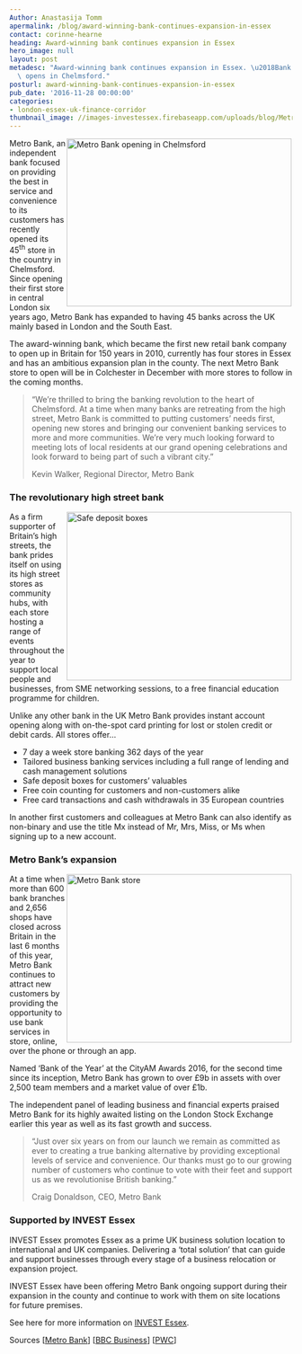 ```yaml
---
Author: Anastasija Tomm
apermalink: /blog/award-winning-bank-continues-expansion-in-essex
contact: corinne-hearne
heading: Award-winning bank continues expansion in Essex
hero_image: null
layout: post
metadesc: "Award-winning bank continues expansion in Essex. \u2018Bank of the year\u2019\
  \ opens in Chelmsford."
posturl: award-winning-bank-continues-expansion-in-essex
pub_date: '2016-11-28 00:00:00'
categories:
- london-essex-uk-finance-corridor
thumbnail_image: //images-investessex.firebaseapp.com/uploads/blog/Metro_Bank_store_165.jpg
---
```


<p><img alt='Metro Bank opening in Chelmsford' src='//images-investessex.firebaseapp.com/uploads/about/IMG_0410_700.jpg' style='width: 400px; height: 299px; margin-left: 2px; margin-right: 2px; float: right;'/>Metro Bank, an independent bank focused on providing the best in service and convenience to its customers has recently opened its 45<sup>th</sup> store in the country in Chelmsford. Since opening their first store in central London six years ago, Metro Bank has expanded to having 45 banks across the UK mainly based in London and the South East.</p><p>The award-winning bank, which became the first new retail bank company to open up in Britain for 150 years in 2010, currently has four stores in Essex and has an ambitious expansion plan in the county. The next Metro Bank store to open will be in Colchester in December with more stores to follow in the coming months.</p><blockquote><p>“We’re thrilled to bring the banking revolution to the heart of Chelmsford. At a time when many banks are retreating from the high street, Metro Bank is committed to putting customers’ needs first, opening new stores and bringing our convenient banking services to more and more communities. We’re very much looking forward to meeting lots of local residents at our grand opening celebrations and look forward to being part of such a vibrant city.”</p><p>Kevin Walker, Regional Director, Metro Bank</p></blockquote><h3>The revolutionary high street bank</h3><p><img alt='Safe deposit boxes ' src='//images-investessex.firebaseapp.com/uploads/blog/Metro_Bank_037_400.jpg' style='width: 400px; height: 300px; margin-left: 2px; margin-right: 2px; float: right;'/>As a firm supporter of Britain’s high streets, the bank prides itself on using its high street stores as community hubs, with each store hosting a range of events throughout the year to support local people and businesses, from SME networking sessions, to a free financial education programme for children.</p><p>Unlike any other bank in the UK Metro Bank provides instant account opening along with on-the-spot card printing for lost or stolen credit or debit cards. All stores offer…</p><ul><li>7 day a week store banking 362 days of the year</li><li>Tailored business banking services including a full range of lending and cash management solutions</li><li>Safe deposit boxes for customers’ valuables</li><li>Free coin counting for customers and non-customers alike</li><li>Free card transactions and cash withdrawals in 35 European countries</li></ul><p>In another first customers and colleagues at Metro Bank can also identify as non-binary and use the title Mx instead of Mr, Mrs, Miss, or Ms when signing up to a new account.</p><h3>Metro Bank’s expansion</h3><p><img alt='Metro Bank store' src='//images-investessex.firebaseapp.com/uploads/about/Metro_Bank_store_400.jpg' style='width: 400px; height: 300px; margin-left: 2px; margin-right: 2px; float: right;'/>At a time when more than 600 bank branches and 2,656 shops have closed across Britain in the last 6 months of this year, Metro Bank continues to attract new customers by providing the opportunity to use bank services in store, online, over the phone or through an app.</p><p>Named ‘Bank of the Year’ at the CityAM Awards 2016, for the second time since its inception, Metro Bank has grown to over £9b in assets with over 2,500 team members and a market value of over £1b.</p><p>The independent panel of leading business and financial experts praised Metro Bank for its highly awaited listing on the London Stock Exchange earlier this year as well as its fast growth and success.</p><blockquote><p>“Just over six years on from our launch we remain as committed as ever to creating a true banking alternative by providing exceptional levels of service and convenience. Our thanks must go to our growing number of customers who continue to vote with their feet and support us as we revolutionise British banking.”</p><p>Craig Donaldson, CEO, Metro Bank</p></blockquote><h3>Supported by INVEST Essex</h3><p>INVEST Essex promotes Essex as a prime UK business solution location to international and UK companies. Delivering a ‘total solution’ that can guide and support businesses through every stage of a business relocation or expansion project.</p><p>INVEST Essex have been offering Metro Bank ongoing support during their expansion in the county and continue to work with them on site locations for future premises.</p><p>See here for more information on <a href='../index.html' target='_blank'>INVEST Essex</a>.</p><p>Sources [<a href='https://www.metrobankonline.co.uk/about-us/press-releases/news/metro-bank-bursts-onto-chelmsford-high-street/' target='_blank'>Metro Bank</a>] [<a href='http://www.bbc.co.uk/news/business-36268324' target='_blank'>BBC Business</a>] [<a href='http://pwc.blogs.com/press_room/2016/10/retailers-closing-15-stores-a-day-as-the-high-street-continues-to-reshape-says-pwc-and-the-local-data-company.html' target='_blank'>PWC</a>]</p>